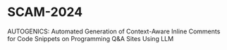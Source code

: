 # SCAM-2024
 AUTOGENICS: Automated Generation of Context-Aware Inline Comments for Code Snippets on Programming Q&A Sites Using LLM
